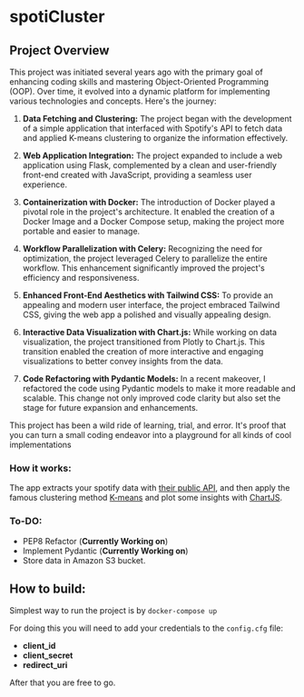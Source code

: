 # spotiCluster

## Project Overview

This project was initiated several years ago with the primary goal of enhancing coding skills and mastering Object-Oriented Programming (OOP). Over time, it evolved into a dynamic platform for implementing various technologies and concepts. Here's the journey:

1. **Data Fetching and Clustering:** The project began with the development of a simple application that interfaced with Spotify's API to fetch data and applied K-means clustering to organize the information effectively.

2. **Web Application Integration:** The project expanded to include a web application using Flask, complemented by a clean and user-friendly front-end created with JavaScript, providing a seamless user experience.

3. **Containerization with Docker:** The introduction of Docker played a pivotal role in the project's architecture. It enabled the creation of a Docker Image and a Docker Compose setup, making the project more portable and easier to manage.

4. **Workflow Parallelization with Celery:** Recognizing the need for optimization, the project leveraged Celery to parallelize the entire workflow. This enhancement significantly improved the project's efficiency and responsiveness.

5. **Enhanced Front-End Aesthetics with Tailwind CSS:** To provide an appealing and modern user interface, the project embraced Tailwind CSS, giving the web app a polished and visually appealing design.

6. **Interactive Data Visualization with Chart.js:** While working on data visualization, the project transitioned from Plotly to Chart.js. This transition enabled the creation of more interactive and engaging visualizations to better convey insights from the data.

7. **Code Refactoring with Pydantic Models:** In a recent makeover, I refactored the code using Pydantic models to make it more readable and scalable. This change not only improved code clarity but also set the stage for future expansion and enhancements.

This project has been a wild ride of learning, trial, and error. It's proof that you can turn a small coding endeavor into a playground for all kinds of cool implementations


### How it works:

The app extracts your spotify data with [their public API](https://developer.spotify.com/documentation/web-api/), and then apply the famous clustering method [K-means](https://en.wikipedia.org/wiki/K-means_clustering) and plot some insights with [ChartJS](https://www.chartjs.org/docs/latest/).


### To-DO:

- PEP8 Refactor (__Currently Working on__)
- Implement Pydantic (__Currently Working on__)
- Store data in Amazon S3 bucket.


## How to build:

Simplest way to run the project is by `docker-compose up`

For doing this you will need to add your credentials to the `config.cfg` file:

 - __client_id__ 
 - __client_secret__ 
 - __redirect_uri__
 
After that you are free to go.








